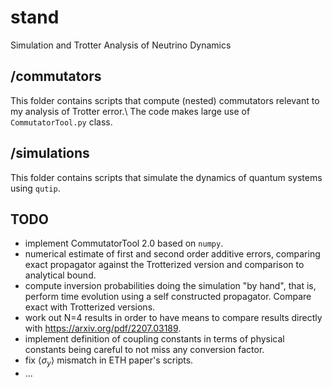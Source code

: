 # stand
Simulation and Trotter Analysis of Neutrino Dynamics

## /commutators
This folder contains scripts that compute (nested) commutators relevant to my analysis of Trotter error.\\
The code makes large use of `CommutatorTool.py` class.

## /simulations
This folder contains scripts that simulate the dynamics of quantum systems using `qutip`.

## TODO
- implement CommutatorTool 2.0 based on `numpy`.
- numerical estimate of first and second order additive errors, comparing exact propagator against the Trotterized version and comparison to analytical bound.
- compute inversion probabilities doing the simulation "by hand", that is, perform time evolution using a self constructed propagator. Compare exact with Trotterized versions.
- work out N=4 results in order to have means to compare results directly with https://arxiv.org/pdf/2207.03189.
- implement definition of coupling constants in terms of physical constants being careful to not miss any conversion factor.
- fix $\langle\sigma_y\rangle$ mismatch in ETH paper's scripts. 
- ...